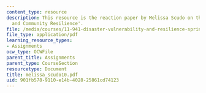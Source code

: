 ```yaml
---
content_type: resource
description: This resource is the reaction paper by Melissa Scudo on the topic 'Governance
  and Community Resilience'.
file: /media/courses/11-941-disaster-vulnerability-and-resilience-spring-2005/901fb5789110e14b402825861cd74123_melissa_scudo10.pdf
file_type: application/pdf
learning_resource_types:
- Assignments
ocw_type: OCWFile
parent_title: Assignments
parent_type: CourseSection
resourcetype: Document
title: melissa_scudo10.pdf
uid: 901fb578-9110-e14b-4028-25861cd74123
---
```

